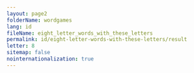 ```yaml
---
layout: page2
folderName: wordgames
lang: id
fileName: eight_letter_words_with_these_letters
permalink: id/eight-letter-words-with-these-letters/result
letter: 8
sitemap: false
nointernationalization: true   
---
```

